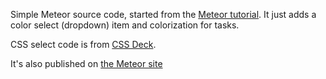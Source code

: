 Simple Meteor source code, started from the [Meteor tutorial](https://www.meteor.com/try). It just adds a color select (dropdown) item and colorization for tasks.

CSS select code is from [CSS Deck](http://cssdeck.com/labs/styling-select-box-with-css3).

It's also published on [the Meteor site](http://dk-todos.meteor.com/)


